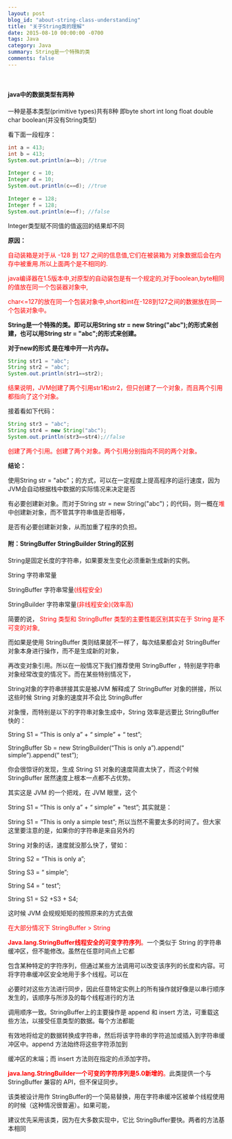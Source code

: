 ```yaml
---
layout: post
blog_id: "about-string-class-understanding"
title: "关于String类的理解"
date: 2015-08-10 00:00:00 -0700
tags: Java
category: Java
summary: String是一个特殊的类
comments: false
---
```

<br>

#### **java中的数据类型有两种**

一种是基本类型(primitive types)共有8种 即byte short int long float double  char  boolean(并没有String类型)

看下面一段程序：

```java
int a = 413;  
int b = 413;  
System.out.println(a==b); //true  
  
Integer c = 10;  
Integer d = 10;  
System.out.println(c==d); //true  
  
Integer e = 128;  
Integer f = 128;  
System.out.println(e==f); //false
```

Integer类型赋不同值的值返回的结果却不同

**原因：**

<span style="color:red">自动装箱是对于从 -128 到 127 之间的信息值,它们在被装箱为 对象数据后会在内存中被重用.所以上面两个是不相同的.</span>

<span style="color:red">java编译器在1.5版本中,对原型的自动装包是有一个规定的,对于boolean,byte相同的值放在同一个包装器对象中,</span>

<span style="color:red">char<=127的放在同一个包装对象中,short和int在-128到127之间的数据放在同一个包装对象中。</span>

**String是一个特殊的类。即可以用String str = new String("abc");的形式来创建，也可以用String str = "abc";的形式来创建。**

**对于new的形式 是在堆中开一片内存。**

```java
String str1 = "abc";  
String str2 = "abc";  
System.out.println(str1==str2);
```

<span style="color:red">结果说明，JVM创建了两个引用str1和str2，但只创建了一个对象，而且两个引用都指向了这个对象。</span>

接着看如下代码：

```java
String str3 = "abc";  
String str4 = new String("abc");  
System.out.println(str3==str4);//false
```

<span style="color:red">创建了两个引用。创建了两个对象。两个引用分别指向不同的两个对象。</span>

**结论：**

使用String str = "abc"；的方式，可以在一定程度上提高程序的运行速度，因为JVM会自动根据栈中数据的实际情况来决定是否

有必要创建新对象。而对于String str = new String("abc")；的代码，则一概在<span style="color:red">堆</span>中创建新对象，而不管其字符串值是否相等，

是否有必要创建新对象，从而加重了程序的负担。

#### **附：StringBuffer  StringBuilder  String的区别**

String是固定长度的字符串，如果要发生变化必须重新生成新的实例。

String 字符串常量

StringBuffer 字符串常量<span style="color:red">(线程安全)</span>

StringBuilder 字符串常量<span style="color:red">(非线程安全)(效率高)</span>

简要的说， <span style="color:red">String 类型和 StringBuffer 类型的主要性能区别其实在于 String 是不可变的对象,</span>

而如果是使用 StringBuffer 类则结果就不一样了，每次结果都会对 StringBuffer 对象本身进行操作，而不是生成新的对象，

再改变对象引用。所以在一般情况下我们推荐使用 StringBuffer ，特别是字符串对象经常改变的情况下。而在某些特别情况下，

String对象的字符串拼接其实是被JVM 解释成了 StringBuffer 对象的拼接，所以这些时候 String 对象的速度并不会比 StringBuffer

对象慢，而特别是以下的字符串对象生成中，String 效率是远要比 StringBuffer 快的：
 
String S1 = “This is only a” + “ simple” + “ test”;

StringBuffer Sb = new StringBuilder(“This is only a”).append(“ simple”).append(“ test”);

你会很惊讶的发现，生成 String S1 对象的速度简直太快了，而这个时候 StringBuffer 居然速度上根本一点都不占优势。

其实这是 JVM 的一个把戏，在 JVM 眼里，这个

String S1 = “This is only a” + “ simple” + “test”; 其实就是：

String S1 = “This is only a simple test”; 所以当然不需要太多的时间了。但大家这里要注意的是，如果你的字符串是来自另外的 

String 对象的话，速度就没那么快了，譬如：

String S2 = “This is only a”;

String S3 = “ simple”;

String S4 = “ test”;

String S1 = S2 +S3 + S4;

这时候 JVM 会规规矩矩的按照原来的方式去做

<span style="color:red">在大部分情况下 StringBuffer > String</span>

<span style="color:red">**Java.lang.StringBuffer线程安全的可变字符序列**。</span>一个类似于 String 的字符串缓冲区，但不能修改。虽然在任意时间点上它都

包含某种特定的字符序列，但通过某些方法调用可以改变该序列的长度和内容。可将字符串缓冲区安全地用于多个线程。可以在

必要时对这些方法进行同步，因此任意特定实例上的所有操作就好像是以串行顺序发生的，该顺序与所涉及的每个线程进行的方法

调用顺序一致。StringBuffer上的主要操作是 append 和 insert 方法，可重载这些方法，以接受任意类型的数据。每个方法都能

有效地将给定的数据转换成字符串，然后将该字符串的字符追加或插入到字符串缓冲区中。append 方法始终将这些字符添加到

缓冲区的末端；而 insert 方法则在指定的点添加字符。

<span style="color:red">**java.lang.StringBuilder一个可变的字符序列是5.0新增的**。</span>此类提供一个与 StringBuffer 兼容的 API，但不保证同步。

该类被设计用作 StringBuffer的一个简易替换，用在字符串缓冲区被单个线程使用的时候（这种情况很普遍）。如果可能，

建议优先采用该类，因为在大多数实现中，它比 StringBuffer要快。两者的方法基本相同

<br>